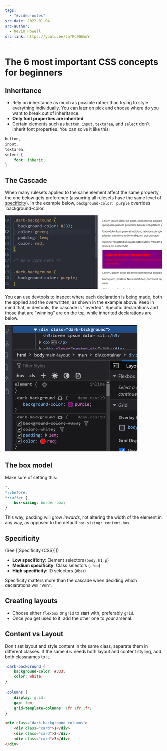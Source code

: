```yaml
---
tags:
  - "#video-notes"
src-date: 2022-01-04
src-author:
  - Kevin Powell
src-link: https://youtu.be/JnTPd9G6hoY
---
```

# The 6 most important CSS concepts for beginners

## Inheritance

- Rely on inheritance as much as possible rather than trying to style everything individually. You can later on pick and choose where do you want to break out of inheritance.
- **Only font properties are inherited**.
- Certain elements such as `button`, `input`, `textarea`, and `select` don't inherit font properties. You can solve it like this:

```css
button,
input,
textarea,
select {
	font: inherit;
}
```

## The Cascade

When many rulesets applied to the same element affect the same property, the one below gets preference (assuming all rulesets have the same level of [specificity](#Specificity)). In the example below, `background-color: purple` overrides `background-color.

![](utilities/attachments/Pasted%20image%2020241024184804.png)

You can use devtools to inspect where each declaration is being made, both the applied and the overwritten, as shown in the example above. Keep in mind that, in devtools, the cascade is "inverted". Specific declarations and those that are "winning" are on the top, while inherited declarations are below.

![](utilities/attachments/Pasted%20image%2020241024191841.png)

## The box model

Make sure of setting this:

```css
*,
*::before,
*::after {
	box-sizing: border-box;
}
```

This way, padding will grow *inwards*, not altering the width of the element in any way, as opposed to the default `box-sizing: content-box`.

## Specificity

(See [[Specificity (CSS)]])

- **Low specificity**: Element selectors (`body`, `h1`, `p`)
- **Medium specificity**: Class selectors (`.foo`)
- **High specificity**: ID selectors (`#bar`)

Specificity matters more than the cascade when deciding which declarations will "win".

## Creating layouts

- Choose either `flexbox` or `grid` to start with, preferably `grid`.
- Once you get used to it, add the other one to your arsenal.

## Content vs Layout

Don't set layout and style content in the same class, separate them in different classes. If the same `div` needs both layout and content styling, add both classnames to it.

```css
.dark-background {
	background-color: #333;
	color: white;
}

.columns {
	display: grid;
	gap: 1em;
	grid-template-columns: 1fr 1fr 1fr;
}
```

```html
<div class="dark-background columns">
	<div class="card">1</div>
	<div class="card">2</div>
	<div class="card">3</div>
</div>
```
